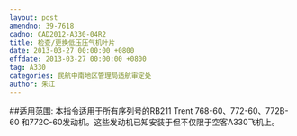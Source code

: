 ```yaml
---
layout: post
amendno: 39-7618
cadno: CAD2012-A330-04R2
title: 检查/更换低压压气机叶片
date: 2013-03-27 00:00:00 +0800
effdate: 2013-03-27 00:00:00 +0800
tag: A330
categories: 民航中南地区管理局适航审定处
author: 朱江
---
```


##适用范围:
本指令适用于所有序列号的RB211 Trent 768-60、772-60、772B-60 和772C-60发动机。这些发动机已知安装于但不仅限于空客A330飞机上。

